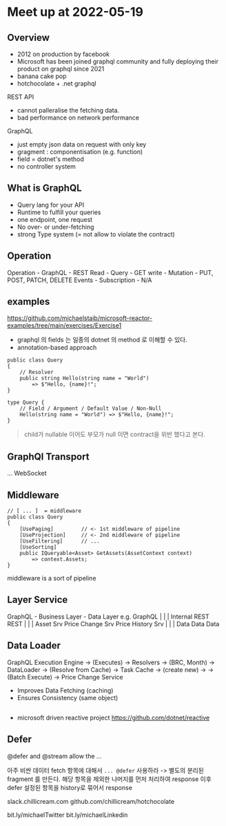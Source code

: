 # Meet up at 2022-05-19
## Overview
- 2012 on production by facebook
- Microsoft has been joined graphql community and fully deploying their product on graphql since 2021
- banana cake pop
- hotchocolate + .net graphql

REST API
- cannot palleralise the fetching data.
- bad performance on network performance

GraphQL
- just empty json data on request with only key
- gragment : componentisation (e.g. function)
- field = dotnet's method
- no controller system



## What is GraphQL
- Query lang for your API
- Runtime to fulfill your queries
- one endpoint, one request
- No over- or under-fetching
- strong Type system (= not allow to violate the contract)


## Operation
Operation - GraphQL - REST
Read - Query - GET
write - Mutation - PUT, POST, PATCH, DELETE
Events - Subscription - N/A

## examples
https://github.com/michaelstaib/microsoft-reactor-examples/tree/main/exercises/Exercise1 
- graphql 의 fields 는 일종의 dotnet 의 method 로 이해할 수 있다. 
- annotation-based approach
```
public class Query
{
    // Resolver
    public string Hello(string name = "World")
        => $"Hello, {name}!";
}

type Query {
    // Field / Argument / Default Value / Non-Null
    Hello(string name = "World") => $"Hello, {name}!";
}
```
> child가 nullable 이어도 부모가 null 이면 contract을 위반 했다고 본다. 

## GraphQl Transport
...
WebSocket

## Middleware
```
// [ ... ]  = middleware
public class Query
{
    [UsePaging]         // <- 1st middleware of pipeline
    [UseProjection]     // <- 2nd middleware of pipeline
    [UseFiltering]      // ...
    [UseSorting]
    public IQueryable<Asset> GetAssets(AssetContext context)
        => context.Assets;
}
```


middleware is a sort of pipeline


## Layer Service
GraphQL - Business Layer - Data Layer
e.g.
            GraphQL
   |           |                   |
Internal     REST                REST
   |           |                   |
Asset Srv    Price Change Srv    Price History Srv
   |           |                   |
Data         Data                Data



## Data Loader
GraphQL Execution Engine -> (Executes) -> Resolvers -> (BRC, Month) 
-> DataLoader -> (Resolve from Cache) -> Task Cache
              -> (create new)         -> 
              -> (Batch Execute) -> Price Change Service
              
- Improves Data Fetching (caching)
- Ensures Consistency (same object)


##

- microsoft driven reactive project 
  https://github.com/dotnet/reactive
  
  
## Defer
@defer and @stream allow the ...

아주 비싼 데이터 fetch 항목에 대해서 ```... @defer``` 사용하라
-> 별도의 분리된 fragment 를 만든다.
   해당 항목을 제외한 나머지를 먼저 처리하여 response
   이후 defer 설정된 항목을 history로 묶어서 response
   
   
slack.chillicream.com
github.com/chillicream/hotchocolate

bit.ly/michaelTwitter
bit.ly/michaelLinkedin

